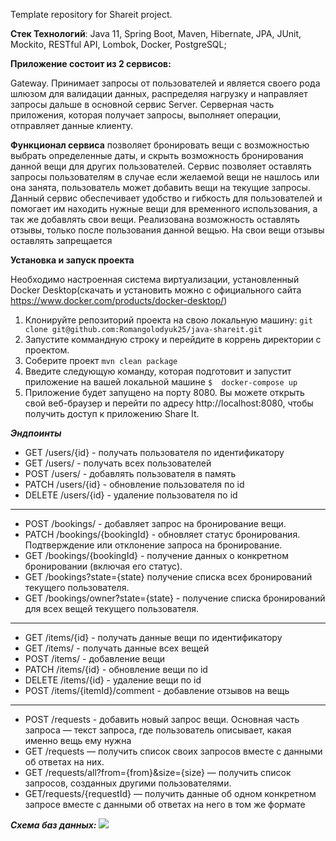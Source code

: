 Template repository for Shareit project.

**Стек Технологий**: Java 11, Spring Boot, Maven, Hibernate, JPA, JUnit, Mockito, RESTful API, Lombok,  Docker, PostgreSQL;

**Приложение состоит из 2 сервисов:**

Gateway. Принимает запросы от пользователей и является своего рода шлюзом для валидации данных, распределяя нагрузку и направляет запросы дальше в основной сервис
Server. Серверная часть приложения, которая получает запросы, выполняет операции, отправляет данные клиенту.


**Функционал сервиса** позволяет бронировать вещи с возможностью выбрать определенные даты, и скрыть возможность бронирования данной вещи для других пользователей.
Сервис позволяет оставлять запросы пользователям в случае если желаемой вещи не нашлось или она занята, пользователь может добавить вещи на текущие запросы.
Данный сервис обеспечивает удобство и гибкость для пользователей и помогает им находить нужные вещи для временного использования, а так же добавлять свои вещи.
Реализована возможность оставлять отзывы, только после пользования данной вещью. На свои вещи отзывы оставлять запрещается

**Установка и запуск проекта**

Необходимо настроенная система виртуализации, установленный Docker Desktop(скачать и установить можно с официального сайта https://www.docker.com/products/docker-desktop/)

1. Клонируйте репозиторий проекта на свою локальную машину:
```git clone git@github.com:Romangolodyuk25/java-shareit.git```
2. Запустите коммандную строку и перейдите в коррень директории с проектом.
3. Соберите проект
```mvn clean package```
4. Введите следующую команду, которая подготовит и запустит приложение на вашей локальной машине
`````$  docker-compose up`````
5. Приложение будет запущено на порту 8080. Вы можете открыть свой веб-браузер и перейти по адресу http://localhost:8080,
чтобы получить доступ к приложению Share It.

_**Эндпоинты**_

* GET /users/{id} - получать пользователя по идентификатору
* GET /users/ - получать всех пользователей
* POST /users/ - добавлять пользователя в память
* PATCH /users/{id} - обновление пользователя по id
* DELETE /users/{id} - удаление пользователя по id
____
* POST /bookings/ - добавляет запрос на бронирование вещи.
* PATCH /bookings/{bookingId} - обновляет статус бронирования. Подтверждение или отклонение запроса на бронирование.
* GET /bookings/{bookingId} - получение данных о конкретном бронировании (включая его статус).
* GET /bookings?state={state} получение списка всех бронирований текущего пользователя.
* GET /bookings/owner?state={state} - получение списка бронирований для всех вещей текущего пользователя.
____
* GET /items/{id} - получать данные вещи по идентификатору
* GET /items/ - получать данные всех вещей
* POST /items/ - добавление вещи
* PATCH /items/{id} - обновление вещи по id
* DELETE /items/{id} - удаление вещи по id
* POST /items/{itemId}/comment - добавление отзывов на вещь
____
* POST /requests - добавить новый запрос вещи. Основная часть запроса — текст запроса, где пользователь описывает, какая именно вещь ему нужна
* GET /requests — получить список своих запросов вместе с данными об ответах на них.
* GET /requests/all?from={from}&size={size} — получить список запросов, созданных другими пользователями.
* GET/requests/{requestId} — получить данные об одном конкретном запросе вместе с данными об ответах на него в том же формате

**_Схема баз данных:_**
![](bdSchema.png)